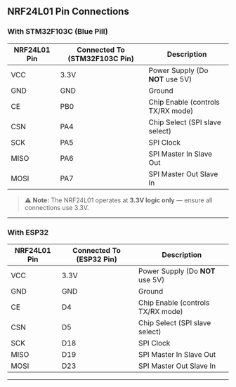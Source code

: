## NRF24L01 Pin Connections

### With STM32F103C (Blue Pill)

| NRF24L01 Pin | Connected To (STM32F103C Pin) | Description |
|--------------|-------------------------------|--------------|
| VCC          | 3.3V                          | Power Supply (Do **NOT** use 5V) |
| GND          | GND                           | Ground |
| CE           | PB0                           | Chip Enable (controls TX/RX mode) |
| CSN          | PA4                           | Chip Select (SPI slave select) |
| SCK          | PA5                           | SPI Clock |
| MISO         | PA6                           | SPI Master In Slave Out |
| MOSI         | PA7                           | SPI Master Out Slave In |

> ⚠️ **Note:** The NRF24L01 operates at **3.3V logic only** — ensure all connections use 3.3V.

---

### With ESP32

| NRF24L01 Pin | Connected To (ESP32 Pin) | Description |
|--------------|--------------------------|--------------|
| VCC          | 3.3V                     | Power Supply (Do **NOT** use 5V) |
| GND          | GND                      | Ground |
| CE           | D4                       | Chip Enable (controls TX/RX mode) |
| CSN          | D5                       | Chip Select (SPI slave select) |
| SCK          | D18                      | SPI Clock |
| MISO         | D19                      | SPI Master In Slave Out |
| MOSI         | D23                      | SPI Master Out Slave In |

-----
